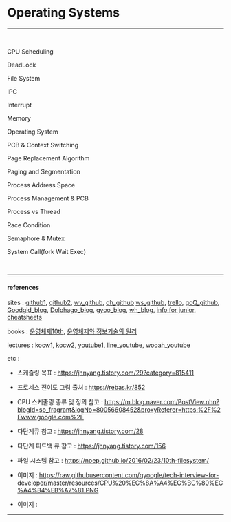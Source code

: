 # Operating Systems

-------

<br>

CPU Scheduling

DeadLock

File System

IPC

Interrupt

Memory

Operating System

PCB & Context Switching

Page Replacement Algorithm

Paging and Segmentation

Process Address Space

Process Management & PCB

Process vs Thread

Race Condition

Semaphore & Mutex

System Call(fork Wait Exec)

<br>

--------------

#### references

sites : [github1](https://github.com/JaeYeopHan/Interview_Question_for_Beginner/tree/master/OS), [github2](https://github.com/gyoogle/tech-interview-for-developer/tree/master/Computer%20Science/Operating%20System), [wv_github](https://github.com/WooVictory/Ready-For-Tech-Interview/tree/master/Operating%20System), [dh_github](https://github.com/devham76/tech-interview-study) [ws_github](https://github.com/WeareSoft/tech-interview), [trello](https://trello.com/b/BWtpfywH/%EC%8B%A0%EC%9E%85-%EA%B0%9C%EB%B0%9C%EC%9E%90-%EA%B8%B0%EC%88%A0%EB%A9%B4%EC%A0%91), [goQ_github](https://github.com/Integerous/goQuality-dev-contents),  [Goodgid_blog](https://goodgid.github.io/category/#OS), [Dolphago_blog](https://m.blog.naver.com/PostList.nhn?blogId=adamdoha&categoryNo=81&listStyle=style1), [gyoo_blog](https://gyoogle.dev/blog/), [wh_blog](https://oolaf.tistory.com/m/123), [info for junior](https://github.com/jojoldu/junior-recruit-scheduler), [cheatsheets](https://github.com/rstacruz/cheatsheets)

books : [운영체제10th](http://www.kyobobook.co.kr/product/detailViewKor.laf?ejkGb=KOR&mallGb=KOR&barcode=9791185475578&orderClick=LEa&Kc=), [운영체제와 정보기술의 원리](http://www.kyobobook.co.kr/product/detailViewKor.laf?ejkGb=KOR&mallGb=KOR&barcode=9791158903589&orderClick=LEa&Kc=)

lectures : [kocw1](http://www.kocw.net/home/search/kemView.do?kemId=1046323), [kocw2](http://www.kocw.net/home/search/kemView.do?kemId=1349152&ar=relateCourse), [youtube1](https://youtu.be/zGBm37kze9I?list=PLHqxB9kMLLaOs2BM2KbuvttBYCgDoFm-5), [line_youtube](https://www.youtube.com/channel/UC4CjFOoZlYSaqMHEDFCKcXQ), [wooah_youtube](https://youtu.be/1xJU8HfBREY?list=PLgXGHBqgT2TvpJ_p9L_yZKPifgdBOzdVH)

etc : 

- 스케줄링 목표 : https://jhnyang.tistory.com/29?category=815411
- 프로세스 전이도 그림 출처 : https://rebas.kr/852
- CPU 스케줄링 종류 및 정의 참고 : https://m.blog.naver.com/PostView.nhn?blogId=so_fragrant&logNo=80056608452&proxyReferer=https:%2F%2Fwww.google.com%2F
- 다단계큐 참고 : https://jhnyang.tistory.com/28
- 다단계 피드백 큐 참고 : https://jhnyang.tistory.com/156
- 파일 시스템 참고 : https://noep.github.io/2016/02/23/10th-filesystem/

- 이미지 : https://raw.githubusercontent.com/gyoogle/tech-interview-for-developer/master/resources/CPU%20%EC%8A%A4%EC%BC%80%EC%A4%84%EB%A7%81.PNG
- 이미지 : 

--------------



